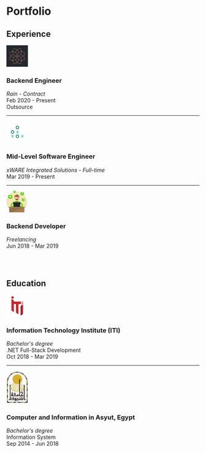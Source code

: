 <h1> Portfolio </h1>

## Experience
<img src="./images/rain.png" height='56px'/>

### Backend Engineer
_Rain - Contract_
<br>Feb 2020 - Present
<br>Outsource

---

<img src="./images/xWARE.png" height='56px'/>

### Mid-Level Software Engineer
_xWARE Integrated Solutions - Full-time_
<br>Mar 2019 - Present

---

<img src="./images/freelancer.png" height = '56px'/>

### Backend Developer
_Freelancing_
<br>Jun 2018 - Mar 2019

<br>
<br>

## Education

<img src="./images/ITI.png" height='56px'/>

### Information Technology Institute (ITI)
_Bachelor's degree_
<br>.NET Full-Stack Development
<br>Oct 2018 - Mar 2019

---
<img src="./images/asyut_university.jpeg" height = '85px'/>

### Computer and Information in Asyut, Egypt
_Bachelor's degree_
<br>Information System
<br>Sep 2014 - Jun 2018

